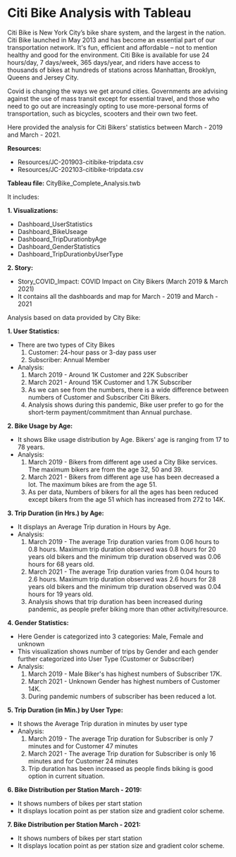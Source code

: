# Citi Bike Analysis with Tableau
 
Citi Bike is New York City’s bike share system, and the largest in the nation. Citi Bike launched in May 2013 and has become an essential part of our transportation network. It's fun, efficient and affordable – not to mention healthy and good for the environment. Citi Bike is available for use 24 hours/day, 7 days/week, 365 days/year, and riders have access to thousands of bikes at hundreds of stations across Manhattan, Brooklyn, Queens and Jersey City.

Covid is changing the ways we get around cities. Governments are advising against the use of mass transit except for essential travel, and those who need to go out are increasingly opting to use more-personal forms of transportation, such as bicycles, scooters and their own two feet.

Here provided the analysis for Citi Bikers' statistics between March - 2019 and March - 2021.

**Resources:**
- Resources/JC-201903-citibike-tripdata.csv
- Resources/JC-202103-citibike-tripdata.csv

**Tableau file:** CityBike_Complete_Analysis.twb

It includes:

**1. Visualizations:**
 - Dashboard_UserStatistics
 - Dashboard_BikeUseage
 - Dashboard_TripDurationbyAge
 - Dashboard_GenderStatistics
 - Dashboard_TripDurationbyUserType

**2. Story:**
 - Story_COVID_Impact: COVID Impact on City Bikers (March 2019 & March 2021)
 - It contains all the dashboards and map for March - 2019 and March - 2021

Analysis based on data provided by City Bike:

**1. User Statistics:**
- There are two types of City Bikes
  1. Customer: 24-hour pass or 3-day pass user
  2. Subscriber: Annual Member
- Analysis:
  1. March 2019 - Around 1K Customer and 22K Subscriber
  2. March 2021 - Around 15K Customer and 1.7K Subscriber
  3. As we can see from the numbers, there is a wide difference between numbers of Customer and Subscriber Citi Bikers.
  4. Analysis shows during this pandemic, Bike user prefer to go for the short-term payment/commitment than Annual purchase.

**2. Bike Usage by Age:**
- It shows Bike usage distribution by Age. Bikers' age is ranging from 17 to 78 years.
- Analysis:
  1. March 2019 - Bikers from different age used a City Bike services. The maximum bikers are from the age 32, 50 and 39. 
  2. March 2021 - Bikers from different age use has been decreased a lot. The maximum bikes are from the age 51.
  3. As per data, Numbers of bikers for all the ages has been reduced except bikers from the age 51 which has increased from 272 to 14K.

**3. Trip Duration (in Hrs.) by Age:**
- It displays an Average Trip duration in Hours by Age.
- Analysis:
  1. March 2019 - The average Trip duration varies from 0.06 hours to 0.8 hours. Maximum trip duration observed was 0.8 hours for 20 years old bikers and the minimum trip duration observed was 0.06 hours for 68 years old.
  2. March 2021 - The average Trip duration varies from 0.04 hours to 2.6 hours. Maximum trip duration observed was 2.6 hours for 28 years old bikers and the minimum trip duration observed was 0.04 hours for 19 years old.
  3. Analysis shows that trip duration has been increased during pandemic, as people prefer biking more than other activity/resource.

**4. Gender Statistics:**
- Here Gender is categorized into 3 categories: Male, Female and unknown
- This visualization shows number of trips by Gender and each gender further categorized into User Type (Customer or Subscriber)
- Analysis:
  1. March 2019 - Male Biker's has highest numbers of Subscriber 17K.
  2. March 2021 - Unknown Gender has highest numbers of Customer 14K.
  3. During pandemic numbers of subscriber has been reduced a lot.

**5. Trip Duration (in Min.) by User Type:**
- It shows the Average Trip duration in minutes by user type
- Analysis:
  1. March 2019 - The average Trip duration for Subscriber is only 7 minutes and for Customer 47 minutes
  2. March 2021 - The average Trip duration for Subscriber is only 16 minutes and for Customer 24 minutes
  3. Trip duration has been increased as people finds biking is good option in current situation.

**6. Bike Distribution per Station March - 2019:**
- It shows numbers of bikes per start station
- It displays location point as per station size and gradient color scheme.

**7. Bike Distribution per Station March - 2021:**
- It shows numbers of bikes per start station
- It displays location point as per station size and gradient color scheme.


